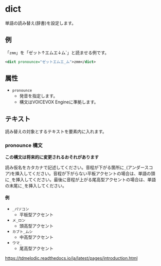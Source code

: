 # dict

単語の読み替え(辞書)を設定します。

## 例

「`zmm`」を「ゼット↑エムエ↓ム`」と読ませる例です。

```xml
<dict pronounce="ゼットエムエ_ム">zmm</dict>
```

## 属性

- `pronounce`
  - 発音を指定します。
  - 構文はVOICEVOX Engineに準拠します。

## テキスト

読み替えの対象とするテキストを要素内に入れます。

### pronounce 構文

**この構文は将来的に変更されるおそれがあります**

読み仮名をカタカナで記述してください。音程が下がる箇所に`_`(アンダースコア)を挿入してください。音程が下がらない平板アクセントの場合は、単語の頭に`_`を挿入してください。最後に音程が上がる尾高型アクセントの場合は、単語の末尾に`_`を挿入してください。

#### 例

- `_パソコン`
  - 平板型アクセント
- `メ_ロン`
  - 頭高型アクセント
- `カブト_ムシ`
  - 中高型アクセント
- `ウマ_`
  - 尾高型アクセント

https://tdmelodic.readthedocs.io/ja/latest/pages/introduction.html
